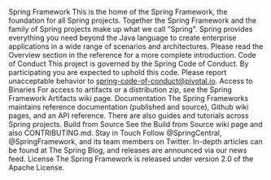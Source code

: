 Spring Framework This is the home of the Spring Framework, the foundation for all Spring projects. Together the Spring Framework and the family of Spring projects make up what we call "Spring". Spring provides everything you need beyond the Java language to create enterprise applications in a wide range of scenarios and architectures. Please read the Overview section in the reference for a more complete introduction. Code of Conduct This project is governed by the Spring Code of Conduct. By participating you are expected to uphold this code. Please report unacceptable behavior to spring-code-of-conduct@pivotal.io. Access to Binaries For access to artifacts or a distribution zip, see the Spring Framework Artifacts wiki page. Documentation The Spring Frameworks maintains reference documentation (published and source), Github wiki pages, and an API reference. There are also guides and tutorials across Spring projects. Build from Source See the Build from Source wiki page and also CONTRIBUTING.md. Stay in Touch Follow @SpringCentral, @SpringFramework, and its team members on Twitter. In-depth articles can be found at The Spring Blog, and releases are announced via our news feed. License The Spring Framework is released under version 2.0 of the Apache License.